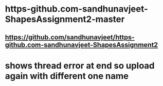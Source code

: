 # https-github.com-sandhunavjeet-ShapesAssignment2-master

## https://github.com/sandhunavjeet/https-github.com-sandhunavjeet-ShapesAssignment2

# shows thread error at end so upload again with different one name
